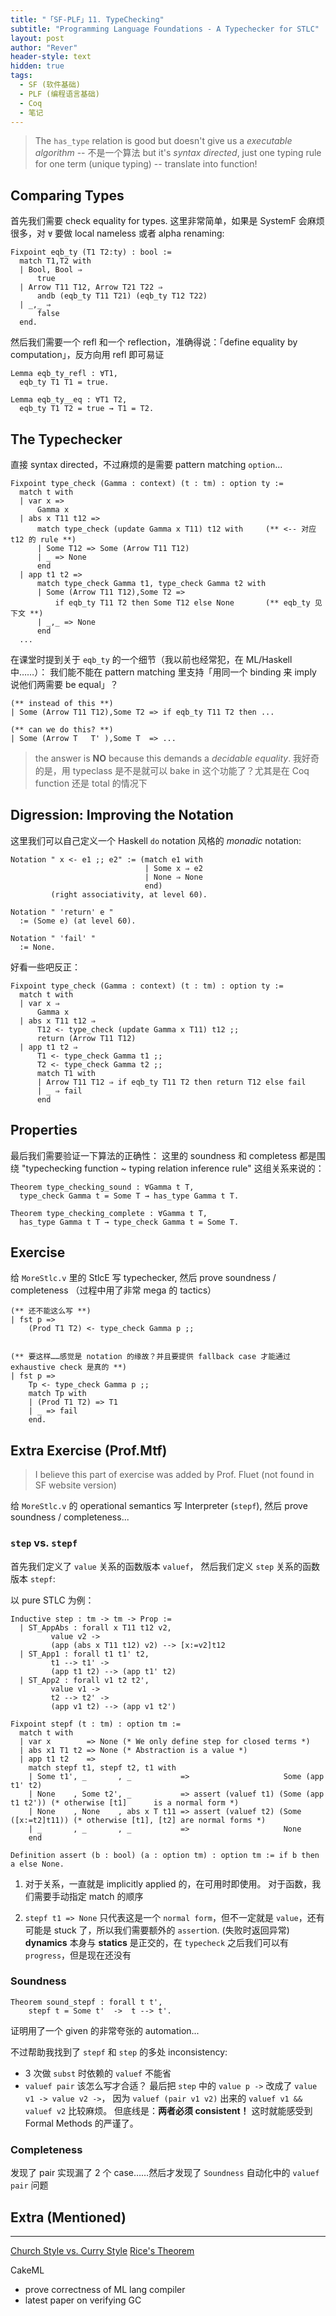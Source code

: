 ```yaml
---
title: "「SF-PLF」11. TypeChecking"
subtitle: "Programming Language Foundations - A Typechecker for STLC"
layout: post
author: "Rever"
header-style: text
hidden: true
tags:
  - SF (软件基础)
  - PLF (编程语言基础)
  - Coq
  - 笔记
---
```


> The `has_type` relation is good but doesn't give us a _executable algorithm_ -- 不是一个算法
> but it's _syntax directed_, just one typing rule for one term (unique typing) -- translate into function!


Comparing Types
---------------

首先我们需要 check equality for types.
这里非常简单，如果是 SystemF 会麻烦很多，对 `∀` 要做 local nameless 或者 alpha renaming:

```coq
Fixpoint eqb_ty (T1 T2:ty) : bool :=
  match T1,T2 with
  | Bool, Bool ⇒
      true
  | Arrow T11 T12, Arrow T21 T22 ⇒
      andb (eqb_ty T11 T21) (eqb_ty T12 T22)
  | _,_ ⇒
      false
  end.
```

然后我们需要一个 refl 和一个 reflection，准确得说：「define equality by computation」，反方向用 refl 即可易证

```coq
Lemma eqb_ty_refl : ∀T1,
  eqb_ty T1 T1 = true.

Lemma eqb_ty__eq : ∀T1 T2,
  eqb_ty T1 T2 = true → T1 = T2.
```



The Typechecker
---------------

直接 syntax directed，不过麻烦的是需要 pattern matching `option`...

```coq
Fixpoint type_check (Gamma : context) (t : tm) : option ty :=
  match t with
  | var x =>
      Gamma x
  | abs x T11 t12 =>
      match type_check (update Gamma x T11) t12 with     (** <-- 对应 t12 的 rule **)
      | Some T12 => Some (Arrow T11 T12)                 
      | _ => None
      end
  | app t1 t2 =>
      match type_check Gamma t1, type_check Gamma t2 with
      | Some (Arrow T11 T12),Some T2 =>
          if eqb_ty T11 T2 then Some T12 else None       (** eqb_ty 见下文 **)
      | _,_ => None
      end
  ...
```

在课堂时提到关于 `eqb_ty` 的一个细节（我以前也经常犯，在 ML/Haskell 中……）：
我们能不能在 pattern matching 里支持「用同一个 binding 来 imply 说他们两需要 be equal」？

```coq
(** instead of this **)
| Some (Arrow T11 T12),Some T2 => if eqb_ty T11 T2 then ...

(** can we do this? **)
| Some (Arrow T   T' ),Some T  => ...
```

> the answer is __NO__ because this demands a _decidable equality_. 
> 我好奇的是，用 typeclass 是不是就可以 bake in 这个功能了？尤其是在 Coq function 还是 total 的情况下






Digression: Improving the Notation
----------------------------------

这里我们可以自己定义一个 Haskell `do` notation 风格的 _monadic_ notation:

```coq
Notation " x <- e1 ;; e2" := (match e1 with
                              | Some x ⇒ e2
                              | None ⇒ None
                              end)
         (right associativity, at level 60).

Notation " 'return' e "
  := (Some e) (at level 60).

Notation " 'fail' "
  := None.
```

好看一些吧反正：

```coq
Fixpoint type_check (Gamma : context) (t : tm) : option ty :=
  match t with
  | var x ⇒
      Gamma x 
  | abs x T11 t12 ⇒
      T12 <- type_check (update Gamma x T11) t12 ;;
      return (Arrow T11 T12)
  | app t1 t2 ⇒
      T1 <- type_check Gamma t1 ;;
      T2 <- type_check Gamma t2 ;;
      match T1 with 
      | Arrow T11 T12 ⇒ if eqb_ty T11 T2 then return T12 else fail
      | _ ⇒ fail
      end
```


Properties
----------

最后我们需要验证一下算法的正确性：
这里的 soundness 和 completess 都是围绕 "typechecking function ~ typing relation inference rule" 这组关系来说的：

```coq
Theorem type_checking_sound : ∀Gamma t T,
  type_check Gamma t = Some T → has_type Gamma t T.

Theorem type_checking_complete : ∀Gamma t T,
  has_type Gamma t T → type_check Gamma t = Some T.

```



Exercise
--------

给 `MoreStlc.v` 里的 StlcE 写 typechecker, 然后 prove soundness / completeness （过程中用了非常 mega 的 tactics）

```coq
(** 还不能这么写 **)
| fst p =>
    (Prod T1 T2) <- type_check Gamma p ;;


(** 要这样……感觉是 notation 的缘故？并且要提供 fallback case 才能通过 exhaustive check 是真的 **)
| fst p =>
    Tp <- type_check Gamma p ;;
    match Tp with
    | (Prod T1 T2) => T1
    | _ => fail
    end.
```


Extra Exercise (Prof.Mtf)
-------------------------

> I believe this part of exercise was added by Prof. Fluet (not found in SF website version)

给 `MoreStlc.v` 的 operational semantics 写 Interpreter (`stepf`), 然后 prove soundness / completeness... 


### `step` vs. `stepf` 

首先我们定义了 `value` 关系的函数版本 `valuef`，
然后我们定义 `step` 关系的函数版本 `stepf`:

以 pure STLC 为例：

```coq
Inductive step : tm -> tm -> Prop :=
  | ST_AppAbs : forall x T11 t12 v2,
         value v2 ->
         (app (abs x T11 t12) v2) --> [x:=v2]t12
  | ST_App1 : forall t1 t1' t2,
         t1 --> t1' ->
         (app t1 t2) --> (app t1' t2)
  | ST_App2 : forall v1 t2 t2',
         value v1 ->
         t2 --> t2' ->
         (app v1 t2) --> (app v1 t2')
```
```coq
Fixpoint stepf (t : tm) : option tm :=
  match t with
  | var x        => None (* We only define step for closed terms *)
  | abs x1 T1 t2 => None (* Abstraction is a value *)
  | app t1 t2    =>
    match stepf t1, stepf t2, t1 with
    | Some t1', _       , _           =>                     Some (app t1' t2)
    | None    , Some t2', _           => assert (valuef t1) (Some (app t1 t2')) (* otherwise [t1]      is a normal form *)
    | None    , None    , abs x T t11 => assert (valuef t2) (Some ([x:=t2]t11)) (* otherwise [t1], [t2] are normal forms *)
    | _       , _       , _           =>                     None
    end

Definition assert (b : bool) (a : option tm) : option tm := if b then a else None.
```

1. 对于关系，一直就是 implicitly applied 的，在可用时即使用。
   对于函数，我们需要手动指定 match 的顺序

2. `stepf t1 => None` 只代表这是一个 `normal form`，但不一定就是 `value`，还有可能是 stuck 了，所以我们需要额外的 `assert`ion. (失败时返回异常)
   __dynamics__ 本身与 __statics__ 是正交的，在 `typecheck` 之后我们可以有 `progress`，但是现在还没有



### Soundness

```coq
Theorem sound_stepf : forall t t',
    stepf t = Some t'  ->  t --> t'.
```

证明用了一个 given 的非常夸张的 automation...

不过帮助我找到了 `stepf` 和 `step` 的多处 inconsistency: 
- 3 次做 `subst` 时依赖的 `valuef` 不能省
- `valuef pair` 该怎么写才合适？
  最后把 `step` 中的 `value p ->` 改成了 `value v1 -> value v2 ->`，
  因为 `valuef (pair v1 v2)` 出来的 `valuef v1 && valuef v2` 比较麻烦。
  但底线是：__两者必须 consistent！__ 这时就能感受到 Formal Methods 的严谨了。


### Completeness

发现了 pair 实现漏了 2 个 case……然后才发现了 `Soundness` 自动化中的 `valuef pair` 问题



Extra (Mentioned)
-----------------
-----

[Church Style vs. Curry Style](https://lispcast.com/church-vs-curry-types/)
[Rice's Theorem](https://en.wikipedia.org/wiki/Rice%27s_theorem)

CakeML 
- prove correctness of ML lang compiler
- latest paper on verifying GC
